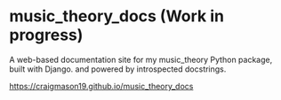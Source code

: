 # music_theory_docs (Work in progress)
A web-based documentation site for my music_theory Python package, built with Django. and powered by introspected docstrings.

https://craigmason19.github.io/music_theory_docs
